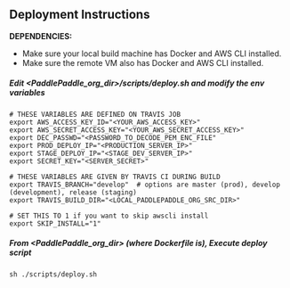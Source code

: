 ## Deployment Instructions

**DEPENDENCIES:** 
* Make sure your local build machine has Docker and AWS CLI installed.  
* Make sure the remote VM also has Docker and AWS CLI installed.

##### Edit <PaddlePaddle_org_dir>/scripts/deploy.sh and modify the env variables

```
# THESE VARIABLES ARE DEFINED ON TRAVIS JOB
export AWS_ACCESS_KEY_ID="<YOUR_AWS_ACCESS_KEY>"
export AWS_SECRET_ACCESS_KEY="<YOUR_AWS_SECRET_ACCESS_KEY>"
export DEC_PASSWD="<PASSWORD_TO_DECODE_PEM_ENC_FILE"
export PROD_DEPLOY_IP="<PRODUCTION_SERVER_IP>"
export STAGE_DEPLOY_IP="<STAGE_DEV_SERVER_IP>"
export SECRET_KEY="<SERVER_SECRET>"

# THESE VARIABLES ARE GIVEN BY TRAVIS CI DURING BUILD
export TRAVIS_BRANCH="develop"  # options are master (prod), develop (development), release (staging)
export TRAVIS_BUILD_DIR="<LOCAL_PADDLEPADDLE_ORG_SRC_DIR>"

# SET THIS TO 1 if you want to skip awscli install
export SKIP_INSTALL="1"
```

##### From <PaddlePaddle_org_dir> (where Dockerfile is), Execute deploy script

```
sh ./scripts/deploy.sh
```
